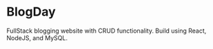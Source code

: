 # BlogDay

FullStack blogging website with CRUD functionality. Build using React, NodeJS, and MySQL.
